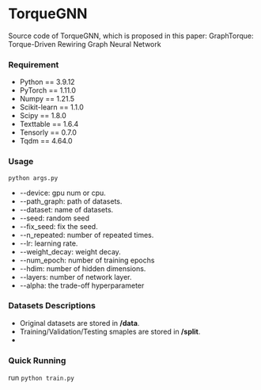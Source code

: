 # TorqueGNN
Source code of TorqueGNN, which is proposed in this paper:
GraphTorque: Torque-Driven Rewiring Graph Neural Network
### Requirement
- Python == 3.9.12
- PyTorch == 1.11.0
- Numpy == 1.21.5
- Scikit-learn == 1.1.0
- Scipy == 1.8.0
- Texttable == 1.6.4
- Tensorly == 0.7.0
- Tqdm == 4.64.0

### Usage
    python args.py
- --device: gpu num or cpu.
- --path_graph: path of datasets.
- --dataset: name of datasets.
- --seed: random seed
- --fix_seed: fix the seed.
- --n_repeated: number of repeated times.
- --lr: learning rate.
- --weight_decay: weight decay.
- --num_epoch: number of training epochs
- --hdim: number of hidden dimensions.
- --layers: number of network layer. 
- --alpha: the trade-off hyperparameter

### Datasets Descriptions
- Original datasets are stored in **/data**.
- Training/Validation/Testing smaples are stored in **/split**.
- 

### Quick Running
run `python train.py`

